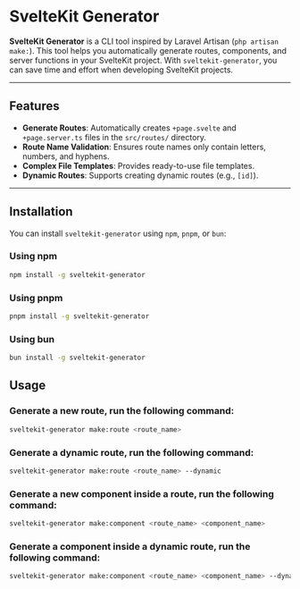 # SvelteKit Generator

**SvelteKit Generator** is a CLI tool inspired by Laravel Artisan (`php artisan make:`). This tool helps you automatically generate routes, components, and server functions in your SvelteKit project. With `sveltekit-generator`, you can save time and effort when developing SvelteKit projects.

---

## Features

- **Generate Routes**: Automatically creates `+page.svelte` and `+page.server.ts` files in the `src/routes/` directory.
- **Route Name Validation**: Ensures route names only contain letters, numbers, and hyphens.
- **Complex File Templates**: Provides ready-to-use file templates.
- **Dynamic Routes**: Supports creating dynamic routes (e.g., `[id]`).

---

## Installation

You can install `sveltekit-generator` using `npm`, `pnpm`, or `bun`:

### Using npm
```bash
npm install -g sveltekit-generator
```

### Using pnpm
```bash
pnpm install -g sveltekit-generator
```

### Using bun
```bash
bun install -g sveltekit-generator
```

## Usage

### Generate a new route, run the following command:

```bash
sveltekit-generator make:route <route_name>
```

### Generate a dynamic route, run the following command:

```bash
sveltekit-generator make:route <route_name> --dynamic
```

### Generate a new component inside a route, run the following command:

```bash
sveltekit-generator make:component <route_name> <component_name>
```

### Generate a component inside a dynamic route, run the following command:

```bash
sveltekit-generator make:component <route_name> <component_name> --dynamic
```


